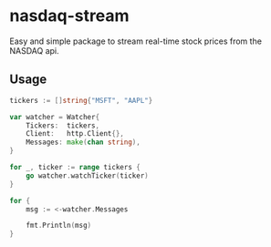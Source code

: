# nasdaq-stream
Easy and simple package to stream real-time stock prices from the NASDAQ api.

## Usage
```go
tickers := []string{"MSFT", "AAPL"}

var watcher = Watcher{
    Tickers:  tickers,
    Client:   http.Client{},
    Messages: make(chan string),
}

for _, ticker := range tickers {
    go watcher.watchTicker(ticker)
}

for {
    msg := <-watcher.Messages

    fmt.Println(msg)
}
```
